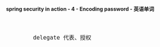 #### spring security in action - 4 - Encoding password - 英语单词

<div style="font-size: 18px">
<br />

```
        delegate 代表、授权

```
<br />
</div>
